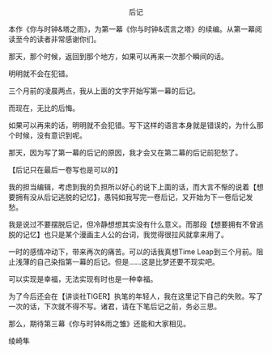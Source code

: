 <p align="center">后记</p>

本作《你与时钟&塔之雨》，为第一幕《你与时钟&谎言之塔》的续编。从第一幕阅读至今的读者非常感谢你们。

那天，那个时候，返回到那个地方，如果可以再来一次那个瞬间的话。

明明就不会在犯错。

三个月前的凌晨两点，我从上面的文字开始写第一幕的后记。

而现在，无比的后悔。

如果可以再来的话，明明就不会犯错。写下这样的语言本身就是错误的，为什么那个时候，没有意识到呢。

那天，因为写了第一幕的后记的原因，我才会又在第二幕的后记前犯愁了。

【后记只在最后一卷写也是可以的】

我的担当编辑，考虑到我的负担所以好心的说下上面的话，而大言不惭的说着【想要拥有没从后记逃脱的记忆】，愚钝如我写完一卷后记，又开始为下一卷后记发愁。

我是说过不要摆脱后记，但冷静想想其实没有什么意义。而那段【想要拥有不曾逃脱的记忆】也只是某个漫画主人公的台词，我觉得很拉风就拿来用了。

一时的感情冲动下，带来再次的痛苦。可以的话我真想Time Leap到三个月前。阻止浅薄的自己染指第一幕的后记。但是……这是比梦还要不现实吧。

可以实现是幸福，无法实现有时也是一种幸福。

为了今后还会在【讲谈社TIGER】执笔的年轻人，我在这里记下自己的失败。写了一次的话，下次就不得不写。诸君，请在下笔后记之前，务必三思。

那么，期待第三幕《你与时钟&雨之雏》还能和大家相见。

绫崎隼


